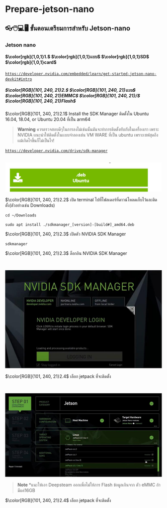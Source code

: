 # Prepare-jetson-nano
## 👓🖱️💻🖥️ ขั้นตอนเตรียมการสำหรับ Jetson-nano
### Jetson nano
#### $\color[rgb]{1,0,1}1.$ $\color[rgb]{1,0,1}เเบบ$ $\color[rgb]{1,0,1}SD$ $\color[rgb]{1,0,1}card$
<code>https://developer.nvidia.com/embedded/learn/get-started-jetson-nano-devkit#intro</code>
##### $\color[RGB]{101, 240, 21}2.$ $\color[RGB]{101, 240, 21}แบบ$ $\color[RGB]{101, 240, 21}EMMC$ $\color[RGB]{101, 240, 21}/$ $\color[RGB]{101, 240, 21}Flash$
<p>$\color[RGB]{101, 240, 21}2.1$ Install the SDK Manager ติดตั้งใน Ubuntu 16.04, 18.04, or Ubuntu 20.04 ที่เป็น arm64</p>

> **Warning**
> ควรตรวจสอบดีๆในการลงไม่เช่นนั้นมันจะทำการติดตั้งทับกับในเครื่องเรา เพราะ NVIDIA เเนะนำให้ติดตั้งในเเบบจำลองเช่น VM WARE ที่เป็น ubuntu เพราะเซฟสุดถึงเเม้เกิดไรขึ้นก็ไม่เป็นไร!

<a href="https://developer.nvidia.com/drive/sdk-manager"><code>https://developer.nvidia.com/drive/sdk-manager</code></a>
<br><br>
<p align="center">
  <img src="img/1.png" />
</p>
<p>$\color[RGB]{101, 240, 21}2.2$ เปิด terminal ไปที่โฟลเดอร์ที่ดาวน์โหลดเก็บไว้และติดตั้ง(ตัวอย่างเช่น Downloads)</p>

```
cd ~/Downloads
```
```
sudo apt install ./sdkmanager_[version]-[build#]_amd64.deb
```
<p>$\color[RGB]{101, 240, 21}2.3$ เปิดตัว NVIDIA SDK Manager </p>
  
```
sdkmanager
```
<p>$\color[RGB]{101, 240, 21}2.3$ ล็อกอิน NVIDIA SDK Manager</p>
<br>
<p align="center">
  <img src="img/2.png" />
</p>

<p>$\color[RGB]{101, 240, 21}2.4$ เลือก jetpack ที่จะติดตั้ง</p>
<br>
<p align="center">
  <img src="img/3.png" />
</p>

> **Note**
> *แนะให้เอา Deepsteam ออกเพื่อไม่ให้การ Flash ข้อมูลเกินจาก ตัว eMMC ถ้ามีแค่16GB 
<p>$\color[RGB]{101, 240, 21}2.4$ เลือก jetpack ที่จะติดตั้ง</p>
